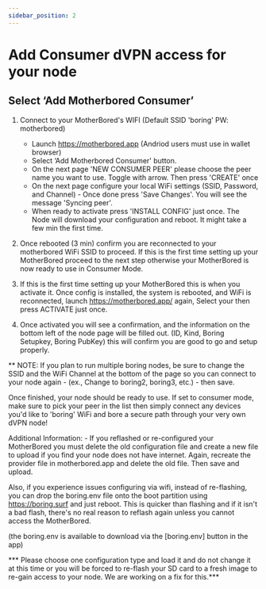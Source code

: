 ```yaml
---
sidebar_position: 2
---
```


# Add Consumer dVPN access for your node

## Select ‘Add Motherbored Consumer’


1. Connect to your MotherBored's WIFI (Default SSID 'boring' PW: motherbored)
    - Launch https://motherbored.app (Andriod users must use in wallet browser)
    - Select ‘Add Motherbored Consumer' button.
    - On the next page 'NEW CONSUMER PEER' please choose the peer name you want to use. Toggle with arrow. Then press 'CREATE' once
    - On the next page configure your local WiFi settings (SSID, Password, and Channel) - Once done press 'Save Changes'. You will see the message 'Syncing peer'.
    - When ready to activate press 'INSTALL CONFIG' just once. The Node will download your configuration and reboot. It might take a few min the first time.

2. Once rebooted (3 min) confirm you are reconnected to your motherbored WiFi SSID to proceed. If this is the first time setting up your MotherBored proceed to the next step otherwise your MotherBored is now ready to use in Consumer Mode.

3. If this is the first time setting up your MotherBored this is when you activate it. Once config is installed, the system is rebooted, and WiFi is reconnected,
 launch https://motherbored.app/ again, Select your then press ACTIVATE just once.

4. Once activated you will see a confirmation, and the information on the bottom left of the node page will be filled out.
 (ID, Kind, Boring Setupkey, Boring PubKey) this will confirm you are good to go and setup properly.

** NOTE: If you plan to run multiple boring nodes, be sure to change the SSID and the WiFi Channel at the bottom of the page so you can connect to your node again - (ex., Change to boring2, boring3, etc.) - then save.

Once finished, your node should be ready to use. If set to consumer mode, make sure to pick your peer in the list then simply connect any devices you'd like to 'boring' WiFi and bore a secure path through your very own dVPN node!

Additional Information: - If you reflashed or re-configured your MotherBored you must delete the old configuration file and create a new file to upload if you find your node does not have internet. Again, recreate the provider file in motherbored.app and delete the old file. Then save and upload.

Also, if you experience issues configuring via wifi, instead of re-flashing, you can drop the boring.env file onto the boot partition using https://boring.surf and just reboot. This is quicker than flashing and if it isn't a bad flash, there's no real reason to reflash again unless you cannot access the MotherBored.

(the boring.env is available to download via the [boring.env] button in the app)

*** Please choose one configuration type and load it and do not change it at this time or you will be forced to re-flash your SD card to a fresh image to re-gain access to your node. We are working on a fix for this.***